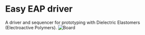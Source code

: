 # Easy EAP driver
A driver and sequencer for prototyping with Dielectric Elastomers (Electroactive Polymers).
![Board](/IAD-ZHDK/Easy-EAP-Driver/tree/master/PCB/image.jpg?raw=true)  
